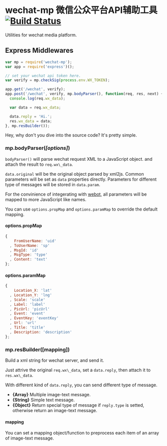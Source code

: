 # wechat-mp 微信公众平台API辅助工具 [![Build Status](https://travis-ci.org/node-webot/wechat-mp.png?branch=master)](https://travis-ci.org/node-webot/wechat-mp)

Utilities for wechat media platform.

## Express Middlewares

```javascript
var mp = require('wechat-mp');
var app = require('express')();

// set your wechat api token here.
var verify = mp.checkSig(process.env.WX_TOKEN);

app.get('/wechat', verify);
app.post('/wechat', verify, mp.bodyParser(), function(req, res, next) {
  console.log(req.wx_data);

  var data = req.wx_data;

  data.reply = 'Hi.';
  res.wx_data = data;
}, mp.resBuilder());
```

Hey, why don't you dive into the source code? It's pretty simple.

### mp.bodyParser(_[options]_)

`bodyParser()` will parse wechat request XML to a JavaScript object.
and attach the result to `req.wx\_data`.

`data.original` will be the original object parsed by xml2js.
Common parameters will be set as `data` properties directly.
Parameters for different type of messages will be stored in
`data.param`.

For the convinience of integerating with [webot](https://github.com/node-webot/webot),
all parameters will be mapped to more JavaScript like names.

You can use `options.propMap` and `options.paramMap` to override
the default mapping.

#### options.propMap

```javascript
{
    FromUserName: 'uid'
  , ToUserName: 'sp'
  , MsgId: 'id'
  , MsgType: 'type'
  , Content: 'text'
};
```

#### options.paramMap

```javascript
{
    Location_X: 'lat'
  , Location_Y: 'lng'
  , Scale: 'scale'
  , Label: 'label'
  , PicUrl: 'picUrl'
  , Event: 'event'
  , EventKey: 'eventKey'
  , Url: 'url'
  , Title: 'title'
  , Description: 'description'
};
```

### mp.resBuilder([mapping])

Build a xml string for wechat server, and send it. 

Just attrive the original `req.wx\_data`, set a `data.reply`,
then attach it to `res.wx\_data`.

With different kind of `data.reply`, you can send different type of message.

- **{Array}**   Multiple image-text message.
- **{String}**  Simple text message.
- **{Object}**  Return special type of message if `reply.type` is setted, otherwise return an image-text message. 

#### mapping

You can set a mapping object/function to preprocess each item of an array of
image-text message.
